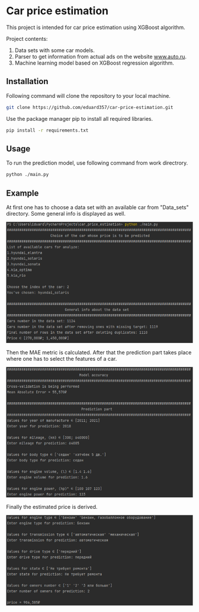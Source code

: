 # Car price estimation

This project is intended for car price estimation using XGBoost algorithm. 

Project contents: 
1. Data sets with some car models.
2. Parser to get information from actual ads on the website www.auto.ru. 
3. Machine learning model based on XGBoost regression algorithm. 

## Installation

Following command will clone the repository to your local machine.

```bash
git clone https://github.com/eduard357/car-price-estimation.git
```

Use the package manager pip to install all required libraries.

```bash
pip install -r requirements.txt
```

## Usage

To run the prediction model, use following command from work directrory.

```bash
python ./main.py
```

## Example

At first one has to choose a data set with an available car from "Data_sets" directory. Some general info is displayed as well. 

![alt text](https://github.com/eduard357/car-price-estimation/blob/master/Images/general_info.PNG)

Then the MAE metric is calculated. After that the prediction part takes place where one has to select the features of a car.

![alt text](https://github.com/eduard357/car-price-estimation/blob/master/Images/prediction_part.PNG)

Finally the estimated price is derived.

![alt text](https://github.com/eduard357/car-price-estimation/blob/master/Images/prediction_part2.PNG)
